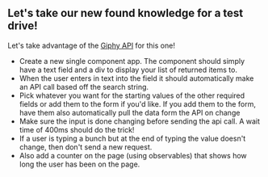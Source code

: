 ## Let's take our new found knowledge for a test drive!

Let's take advantage of the [Giphy API](https://giphy.com/) for this one!

* Create a new single component app. The component should simply have a text field and a div to display your list of returned items to. 
* When the user enters in text into the field it should automatically make an API call based off the search string. 
* Pick whatever you want for the starting values of the other required fields or add them to the form if you'd like. If you add them to the form, have them also automatically pull the data form the API on change
* Make sure the input is done changing before sending the api call. A wait time of 400ms should do the trick!
* If a user is typing a bunch but at the end of typing the value doesn't change, then don't send a new request.
* Also add a counter on the page (using observables) that shows how long the user has been on the page. 